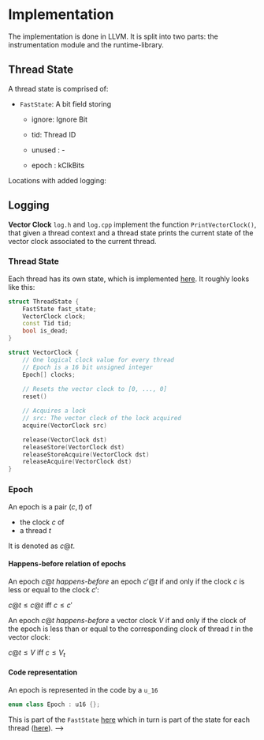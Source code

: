 # Implementation

The implementation is done in LLVM.
It is split into two parts: the instrumentation module and the runtime-library. 

## Thread State

A thread state is comprised of:
- `FastState`: A bit field storing
  - ignore: Ignore Bit
  - tid: Thread ID
  - unused          : -

  - epoch           : kClkBits

Locations with added logging:

## Logging

**Vector Clock**
`log.h` and `log.cpp` implement the function `PrintVectorClock()`, that given a thread context and a thread state prints the current state of the vector clock associated to the current thread.


### Thread State

Each thread has its own state, which is implemented [here](https://github.com/llvm/llvm-project/blob/b57819e130258b4cb30912dcf2f420af94d43808/compiler-rt/lib/tsan/rtl/tsan_rtl.h#L158). It roughly looks like this:

```cpp
struct ThreadState {
    FastState fast_state;
    VectorClock clock;
    const Tid tid;
    bool is_dead;
}
```

```cpp
struct VectorClock {
    // One logical clock value for every thread
    // Epoch is a 16 bit unsigned integer
    Epoch[] clocks;
    
    // Resets the vector clock to [0, ..., 0]
    reset()

    // Acquires a lock
    // src: The vector clock of the lock acquired
    acquire(VectorClock src)

    release(VectorClock dst)
    releaseStore(VectorClock dst)
    releaseStoreAcquire(VectorClock dst)
    releaseAcquire(VectorClock dst)
}
```

### Epoch
An epoch is a pair $(c, t)$ of
- the clock $c$ of
- a thread $t$

It is denoted as $c@t$.

#### Happens-before relation of epochs
An epoch $c@t$ *happens-before* an epoch $c'@t$ if and only if the clock $c$ is less or equal to the clock $c'$:

$c@t \leq c@t$ iff $c \leq c'$

An epoch $c@t$ *happens-before* a vector clock $V$ if and only if the clock of the epoch is less than or equal to the corresponding clock of thread $t$ in the vector clock: 

$c@t \leq V$ iff $c \leq V_t$

#### Code representation

An epoch is represented in the code by a `u_16`

```cpp
enum class Epoch : u16 {};
```

This is part of the `FastState` [here](https://github.com/llvm/llvm-project/blob/b57819e130258b4cb30912dcf2f420af94d43808/compiler-rt/lib/tsan/rtl/tsan_shadow.h#L32) which in turn is part of the state for each thread ([here](https://github.com/llvm/llvm-project/blob/b57819e130258b4cb30912dcf2f420af94d43808/compiler-rt/lib/tsan/rtl/tsan_rtl.h#L159)). -->